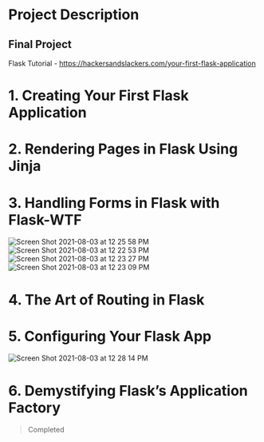 # Project Description 
## Final Project
Flask Tutorial - https://hackersandslackers.com/your-first-flask-application
# 1. Creating Your First Flask Application
# 2. Rendering Pages in Flask Using Jinja
# 3. Handling Forms in Flask with Flask-WTF
![Screen Shot 2021-08-03 at 12 25 58 PM](https://user-images.githubusercontent.com/85355712/128051685-e83c058f-40db-48ac-a9c2-c223df5ad949.png)
![Screen Shot 2021-08-03 at 12 22 53 PM](https://user-images.githubusercontent.com/85355712/128051441-b2efe6af-1f29-418d-9d5f-7f048e381a02.png)
![Screen Shot 2021-08-03 at 12 23 27 PM](https://user-images.githubusercontent.com/85355712/128051470-467c3f1f-26a5-41a8-b1ce-c0cb755801d4.png)
![Screen Shot 2021-08-03 at 12 23 09 PM](https://user-images.githubusercontent.com/85355712/128051499-038687a7-7a05-42ef-8a3d-46f28129d710.png)
# 4. The Art of Routing in Flask
# 5. Configuring Your Flask App 
![Screen Shot 2021-08-03 at 12 28 14 PM](https://user-images.githubusercontent.com/85355712/128052006-ae2c193d-967c-4004-86d2-8dccd9774c45.png)
# 6. Demystifying Flask’s Application Factory 
> Completed

